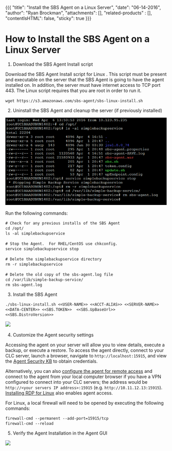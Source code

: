 {{{
  "title": "Install the SBS Agent on a Linux Server",
  "date": "06-14-2016",
  "author": "Ryan Brockman",
  "attachments": [],
  "related-products" : [],
  "contentIsHTML": false,
  "sticky": true
}}}

How to Install the SBS Agent on a Linux Server
=============================================================

1. Download the SBS Agent Install script

Download the SBS Agent Install script for Linux . This script must be present and executable on the server that the SBS Agent is going to have the agent installed on. In addition, the server must have internet access to TCP port 443. The Linux script requires that you are root in order to run it. 

`wget https://s3.amazonaws.com/sbs-agent/sbs-linux-install.sh`


2. Uninstall the SBS Agent and cleanup the server (if previously installed)

![](../images/backup/sbs-manual-install/linux-cleanup.png)

Run the following commands:

```
# Check for any previous installs of the SBS Agent
cd /opt/
ls -al simplebackupservice

# Stop the Agent.  For RHEL/CentOS use chkconfig.
service simplebackupservice stop      

# Delete the simplebackupservice directory
rm -r simplebackupservice

# Delete the old copy of the sbs-agent.log file
cd /var/lib/simple-backup-service/
rm sbs-agent.log

```

3. Install the SBS Agent

```
./sbs-linux-install.sh <<USER-NAME>> <<ACCT-ALIAS>> <<SERVER-NAME>>  <<DATA-CENTER>> <<SBS.TOKEN>>  <<SBS.UpBaseUrl>>   <<SBS.DistroVersion>>

```

![](../images/backup/sbs-manual-install/linux-install.png)


4. Customize the Agent security settings

Accessing the agent on your server will allow you to view details, execute a backup, or execute a restore. To access the agent directly, connect to your CLC server, launch a browser, navigate to `http://localhost:15915`, and view the [Agent Security KB](./sbs-agent-security.md) to obtain credentials. 

Alternatively, you can also [configure the agent for remote access](./sbs-agent-security.md) and connect to the agent from your local computer browser if you have a VPN configured to connect into your CLC servers; the address would be `http://<your servers IP address>:15915` (e.g. `http://10.11.12.13:15915`). [Installing RDP for Linux](./linux-rdp.md) also enables agent access.

For Linux, a local firewall will need to be opened by executing the following commands:

  ```
  firewall-cmd --permanent --add-port=15915/tcp
  firewall-cmd --reload
  ```

5. Verify the Agent Installation in the Agent GUI

![](../images/backup/sbs-manual-install/agent-gui.png)
